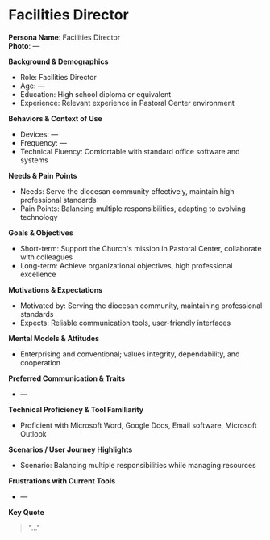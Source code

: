 # Facilities Director

**Persona Name**: Facilities Director  
**Photo**: —  

**Background & Demographics**  
- Role: Facilities Director  
- Age: —  
- Education: High school diploma or equivalent  
- Experience: Relevant experience in Pastoral Center environment  

**Behaviors & Context of Use**  
- Devices: —  
- Frequency: —  
- Technical Fluency: Comfortable with standard office software and systems  

**Needs & Pain Points**  
- Needs: Serve the diocesan community effectively, maintain high professional standards  
- Pain Points: Balancing multiple responsibilities, adapting to evolving technology  

**Goals & Objectives**  
- Short-term: Support the Church's mission in Pastoral Center, collaborate with colleagues  
- Long-term: Achieve organizational objectives, high professional excellence  

**Motivations & Expectations**  
- Motivated by: Serving the diocesan community, maintaining professional standards  
- Expects: Reliable communication tools, user-friendly interfaces  

**Mental Models & Attitudes**  
- Enterprising and conventional; values integrity, dependability, and cooperation  

**Preferred Communication & Traits**  
- —  

**Technical Proficiency & Tool Familiarity**  
- Proficient with Microsoft Word, Google Docs, Email software, Microsoft Outlook  

**Scenarios / User Journey Highlights**  
- Scenario: Balancing multiple responsibilities while managing resources  

**Frustrations with Current Tools**  
- —  

**Key Quote**  
> "…"  